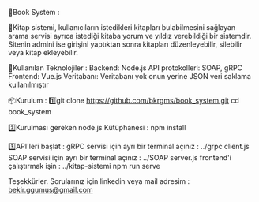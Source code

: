 📖Book System : 

📌Kitap sistemi, kullanıcıların istedikleri kitapları bulabilmesini sağlayan arama servisi ayrıca istediği kitaba yorum ve yıldız verebildiği bir sistemdir. Sitenin admini ise girişini yaptıktan sonra kitapları düzenleyebilir, silebilir veya kitap ekleyebilir.

🚀Kullanılan Teknolojiler : 
Backend: Node.js
API protokolleri: SOAP, gRPC
Frontend: Vue.js
Veritabanı: Veritabanı yok onun yerine JSON veri saklama kullanılmıştır

📦Kurulum : 
1️⃣git clone https://github.com/bkrgms/book_system.git
cd book_system

2️⃣Kurulması gereken node.js Kütüphanesi : 
npm install

3️⃣API'leri başlat : 
gRPC servisi için ayrı bir terminal açınız : ../grpc client.js
SOAP servisi için ayrı bir terminal açınız : ../SOAP server.js
frontend'i çalıştırmak işin : ../kitap-sistemi npm run serve

Teşekkürler.
Sorularınız için linkedin veya mail adresim : bekir.ggumus@gmail.com
